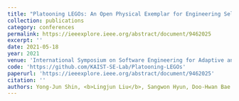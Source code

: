 ```yaml
---
title: "Platooning LEGOs: An Open Physical Exemplar for Engineering Self-Adaptive Cyber-Physical Systems-of-Systems"
collection: publications
category: conferences
permalink: https://ieeexplore.ieee.org/abstract/document/9462025
excerpt: ''
date: 2021-05-18
year: 2021
venue: 'International Symposium on Software Engineering for Adaptive and Self-Managing Systems (SEAMS)'
code: 'https://github.com/KAIST-SE-Lab/Platooning-LEGOs'
paperurl: 'https://ieeexplore.ieee.org/abstract/document/9462025'
citation: ''
authors: Yong-Jun Shin, <b>Lingjun Liu</b>, Sangwon Hyun, Doo-Hwan Bae
---
```


